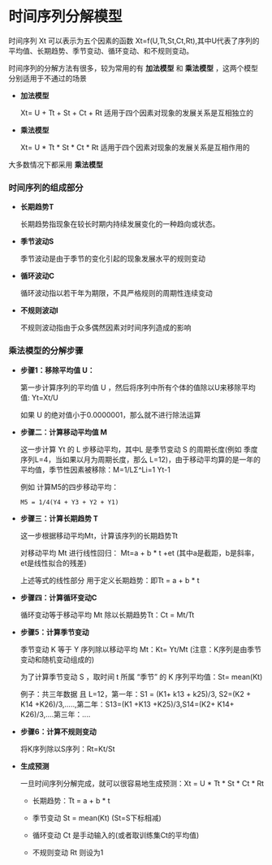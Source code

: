 # 时间序列分解模型

时间序列 Xt 可以表示为五个因素的函数 Xt=f(U,Tt,St,Ct,Rt),其中U代表了序列的 平均值、长期趋势、季节变动、循环变动、和不规则变动。

时间序列的分解方法有很多，较为常用的有 __加法模型__ 和 __乘法模型__ ，这两个模型分别适用于不通过的场景


*   __加法模型__ 

    Xt= U + Tt + St + Ct + Rt 适用于四个因素对现象的发展关系是互相独立的

*   __乘法模型__ 

    Xt= U * Tt * St * Ct * Rt 适用于四个因素对现象的发展关系是互相作用的


大多数情况下都采用 __乘法模型__ 

### 时间序列的组成部分

*   __长期趋势T__

    长期趋势指现象在较长时期内持续发展变化的一种趋向或状态。

*   __季节波动S__   

    季节波动是由于季节的变化引起的现象发展水平的规则变动

*   __循环波动C__

    循环波动指以若干年为期限，不具严格规则的周期性连续变动


*   __不规则波动I__

    不规则波动指由于众多偶然因素对时间序列造成的影响


### 乘法模型的分解步骤

*   __步骤1：移除平均值 U：__
    
    第一步计算序列的平均值 U ，然后将序列中所有个体的值除以U来移除平均值: Yt=Xt/U

    如果 U 的绝对值小于0.0000001，那么就不进行除法运算

*   __步骤二：计算移动平均值 M__

    这一步计算 Yt 的 L 步移动平均，其中L 是季节变动 S 的周期长度(例如 季度序列L=4，当如果以月为周期长度，那么 L=12)，由于移动平均算的是一年的平均值，季节性因素被移除：M=1/LΣ^Li=1 Yt-1

    例如 计算M5的四步移动平均：

        M5 = 1/4(Y4 + Y3 + Y2 + Y1)
        

*   __步骤三：计算长期趋势 T__

    这一步根据移动平均Mt，计算该序列的长期趋势Tt

    对移动平均 Mt 进行线性回归： Mt=a + b * t +et (其中a是截距，b是斜率，et是线性拟合的残差)

    上述等式的线性部分 用于定义长期趋势：即Tt = a + b * t

*   __步骤四：计算循环变动C__

    循环变动等于移动平均 Mt 除以长期趋势Tt：Ct = Mt/Tt


*   __步骤5：计算季节变动__

    季节变动 K 等于 Y 序列除以移动平均 Mt：Kt= Yt/Mt (注意：K序列是由季节变动和随机变动组成的)

    为了计算季节变动 S ，取时间 t 所属 “季节” 的 K 序列平均值：St= mean(Kt)

    例子：共三年数据 且 L=12，第一年：S1 = (K1+ k13 + k25)/3, S2=(K2 + K14 +K26)/3,.....,第二年：S13=(K1 +K13 +K25)/3,S14=(K2+ K14+ K26)/3,....第三年：....

*   __步骤6：计算不规则变动__
    
    将K序列除以S序列：Rt=Kt/St


*   __生成预测__

    一旦时间序列分解完成，就可以很容易地生成预测：Xt = U * Tt * St * Ct * Rt

    *   长期趋势：Tt = a + b * t

    *   季节变动 St = mean(Kt) (St=S<t-L>下标相减)

    *   循环变动 Ct 是手动输入的(或者取训练集Ct的平均值)

    *   不规则变动 Rt 则设为1